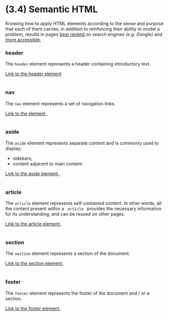 # (3.4) Semantic HTML

<p>Knowing how to apply HTML elements according to the sense and purpose that each of them carries, in addition to reinforcing their ability to model a problem, results in pages <a href="https://developer.mozilla.org/en-US/docs/Glossary/Semantics"> best ranked </a>on search engines <em> (e.g. Google) </em> and <a href="https://www.w3schools.com/html/html_accessibility.asp"> more accessible.</a></p>

<h3> header </h3>
<p> The <code>header</code> element represents a header containing introductory text. </p>
<a href="https://developer.mozilla.org/en-US/docs/Web/HTML/Element/header"> Link to the header element </a>
<br>
<br>

<h3> nav </h3>
<p> The <code>nav</code> element represents a set of navigation links. </p>
<a href="https://developer.mozilla.org/en-US/docs/Web/HTML/Element/nav"> Link to the element </a>.
<br>
<br>

<h3> aside </h3>
<p> The <code>aside</code> element represents separate content and is commonly used to display: </p>
<ul>
  <li> sidebars; </li>
  <li> content adjacent to main content. </li>
</ul>
<a href="https://developer.mozilla.org/en-US/docs/Web/HTML/Element/aside"> Link to the aside element </a>.
<br>
<br>

<h3> article </h3>
<p> The <code>article</code> element represents self-contained content. In other words, all the content present within a <code> article </code> provides the necessary information for its understanding, and can be reused on other pages. </p>
<a href="https://developer.mozilla.org/en-US/docs/Web/HTML/Element/article"> Link to the article element </a>.
<br>
<br>

<h3> section </h3>
<p> The <code>section</code> element represents a section of the document. </p>
<a href="https://developer.mozilla.org/en-US/docs/Web/HTML/Element/section"> Link to the section element </a>.
<br>
<br>

<h3> footer </h3>
<p> The <code>footer</code> element represents the footer of the document and / or a section. </p>
<a href="https://developer.mozilla.org/en-US/docs/Web/HTML/Element/footer"> Link to the footer element </a>.
